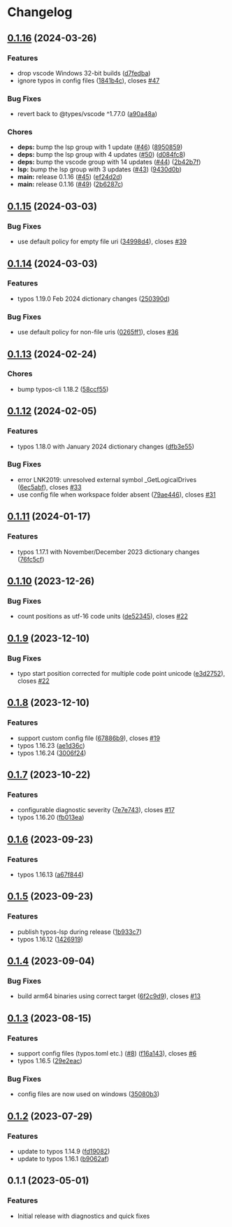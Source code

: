 # Changelog

## [0.1.16](https://github.com/tekumara/typos-lsp/compare/v0.1.15...v0.1.16) (2024-03-26)


### Features

* drop vscode Windows 32-bit builds ([d7fedba](https://github.com/tekumara/typos-lsp/commit/d7fedba810fa4288f4adc3524b8028f7341bf299))
* ignore typos in config files ([1841b4c](https://github.com/tekumara/typos-lsp/commit/1841b4ce12b64cc0000fa25765ad59aad1a37ac1)), closes [#47](https://github.com/tekumara/typos-lsp/issues/47)


### Bug Fixes

* revert back to @types/vscode ^1.77.0 ([a90a48a](https://github.com/tekumara/typos-lsp/commit/a90a48a603b6768716fb0194de48969037406f8a))


### Chores

* **deps:** bump the lsp group with 1 update ([#46](https://github.com/tekumara/typos-lsp/issues/46)) ([8950859](https://github.com/tekumara/typos-lsp/commit/8950859ded9be8fc08dae577527a651a3888fdaa))
* **deps:** bump the lsp group with 4 updates ([#50](https://github.com/tekumara/typos-lsp/issues/50)) ([d084fc8](https://github.com/tekumara/typos-lsp/commit/d084fc8e7b1f441cd21d1901631db793c2b8c8de))
* **deps:** bump the vscode group with 14 updates ([#44](https://github.com/tekumara/typos-lsp/issues/44)) ([2b42b7f](https://github.com/tekumara/typos-lsp/commit/2b42b7fc6830737b933fa61245c4c35385d08ca0))
* **lsp:** bump the lsp group with 3 updates ([#43](https://github.com/tekumara/typos-lsp/issues/43)) ([9430d0b](https://github.com/tekumara/typos-lsp/commit/9430d0b29c8530f76cac4dc19a4b9e9d48add429))
* **main:** release 0.1.16 ([#45](https://github.com/tekumara/typos-lsp/issues/45)) ([ef24d2d](https://github.com/tekumara/typos-lsp/commit/ef24d2da0b5dc1833d617529558d5aef14773852))
* **main:** release 0.1.16 ([#49](https://github.com/tekumara/typos-lsp/issues/49)) ([2b6287c](https://github.com/tekumara/typos-lsp/commit/2b6287c59e43ed27f44032a3f12c48486cc0aa48))

## [0.1.15](https://github.com/tekumara/typos-lsp/compare/v0.1.14...v0.1.15) (2024-03-03)


### Bug Fixes

* use default policy for empty file uri ([34998d4](https://github.com/tekumara/typos-lsp/commit/34998d48567d0b59c432296142934381f0258c4e)), closes [#39](https://github.com/tekumara/typos-lsp/issues/39)

## [0.1.14](https://github.com/tekumara/typos-lsp/compare/v0.1.13...v0.1.14) (2024-03-03)


### Features

* typos 1.19.0 Feb 2024 dictionary changes ([250390d](https://github.com/tekumara/typos-lsp/commit/250390d0e94ebe5172458dfdc65d160fb5968a81))


### Bug Fixes

* use default policy for non-file uris ([0265ff1](https://github.com/tekumara/typos-lsp/commit/0265ff15e4af4a6274a7f5e77bd849a4299880c4)), closes [#36](https://github.com/tekumara/typos-lsp/issues/36)

## [0.1.13](https://github.com/tekumara/typos-lsp/compare/v0.1.12...v0.1.13) (2024-02-24)


### Chores

* bump typos-cli 1.18.2 ([58ccf55](https://github.com/tekumara/typos-lsp/commit/58ccf55454f922eb9b4e2b64cc4447d8ded8a3f3))

## [0.1.12](https://github.com/tekumara/typos-lsp/compare/v0.1.11...v0.1.12) (2024-02-05)


### Features

* typos 1.18.0 with January 2024 dictionary changes ([dfb3e55](https://github.com/tekumara/typos-lsp/commit/dfb3e55b91da6ee67085bfe660249384ffb07bd9))


### Bug Fixes

* error LNK2019: unresolved external symbol _GetLogicalDrives ([6ec5abf](https://github.com/tekumara/typos-lsp/commit/6ec5abf032170a64a18131f7923cf30f7644bbfe)), closes [#33](https://github.com/tekumara/typos-lsp/issues/33)
* use config file when workspace folder absent ([79ae446](https://github.com/tekumara/typos-lsp/commit/79ae44600a58d27115793894dadca6dfad006869)), closes [#31](https://github.com/tekumara/typos-lsp/issues/31)

## [0.1.11](https://github.com/tekumara/typos-lsp/compare/v0.1.10...v0.1.11) (2024-01-17)


### Features

* typos 1.17.1 with November/December 2023 dictionary changes ([76fc5cf](https://github.com/tekumara/typos-lsp/commit/76fc5cf2ff13b7f8e51a16276d5a7e7e0ecda470))

## [0.1.10](https://github.com/tekumara/typos-lsp/compare/v0.1.9...v0.1.10) (2023-12-26)


### Bug Fixes

* count positions as utf-16 code units ([de52345](https://github.com/tekumara/typos-lsp/commit/de523457fbc4aced4076f0ef61e5fb9e5f338b60)), closes [#22](https://github.com/tekumara/typos-lsp/issues/22)

## [0.1.9](https://github.com/tekumara/typos-lsp/compare/v0.1.8...v0.1.9) (2023-12-10)


### Bug Fixes

* typo start position corrected for multiple code point unicode ([e3d2752](https://github.com/tekumara/typos-lsp/commit/e3d2752a966889ba516f36e4c4de8c1ad48f9322)), closes [#22](https://github.com/tekumara/typos-lsp/issues/22)

## [0.1.8](https://github.com/tekumara/typos-lsp/compare/v0.1.7...v0.1.8) (2023-12-10)


### Features

* support custom config file ([67886b9](https://github.com/tekumara/typos-lsp/commit/67886b961fe9238fb6af19414bc07f18ad65959f)), closes [#19](https://github.com/tekumara/typos-lsp/issues/19)
* typos 1.16.23 ([ae1d36c](https://github.com/tekumara/typos-lsp/commit/ae1d36ca33d191b39d88d859ce6caf1864735498))
* typos 1.16.24 ([3006f24](https://github.com/tekumara/typos-lsp/commit/3006f2418e823902e7150d91b444d57eb78b7f64))

## [0.1.7](https://github.com/tekumara/typos-lsp/compare/v0.1.6...v0.1.7) (2023-10-22)


### Features

* configurable diagnostic severity ([7e7e743](https://github.com/tekumara/typos-lsp/commit/7e7e74397e77bc23b07e3d10ea863af4cdc1dccb)), closes [#17](https://github.com/tekumara/typos-lsp/issues/17)
* typos 1.16.20 ([fb013ea](https://github.com/tekumara/typos-lsp/commit/fb013ea3e96172e0c4ce07019fbebd71a2d6329e))

## [0.1.6](https://github.com/tekumara/typos-lsp/compare/v0.1.5...v0.1.6) (2023-09-23)


### Features

* typos 1.16.13 ([a67f844](https://github.com/tekumara/typos-lsp/commit/a67f844f5d369772dcd1be1d6eba89e607ccbe3e))

## [0.1.5](https://github.com/tekumara/typos-lsp/compare/v0.1.4...v0.1.5) (2023-09-23)


### Features

* publish typos-lsp during release ([1b933c7](https://github.com/tekumara/typos-lsp/commit/1b933c7f9f044330c18fa3ad32976f1b1acc9c87))
* typos 1.16.12 ([1426919](https://github.com/tekumara/typos-lsp/commit/1426919066d94bb36bb0bf292d03504177268669))

## [0.1.4](https://github.com/tekumara/typos-lsp/compare/v0.1.3...v0.1.4) (2023-09-04)


### Bug Fixes

* build arm64 binaries using correct target ([6f2c9d9](https://github.com/tekumara/typos-lsp/commit/6f2c9d9f89c74d5c6b0a8a57f7653550193c54b0)), closes [#13](https://github.com/tekumara/typos-lsp/issues/13)

## [0.1.3](https://github.com/tekumara/typos-lsp/compare/v0.1.2...v0.1.3) (2023-08-15)


### Features

* support config files (typos.toml etc.) ([#8](https://github.com/tekumara/typos-lsp/issues/8)) ([f16a143](https://github.com/tekumara/typos-lsp/commit/f16a143ab660969e2162b8eb2d388f87a041ec59)), closes [#6](https://github.com/tekumara/typos-lsp/issues/6)
* typos 1.16.5 ([29e2eac](https://github.com/tekumara/typos-lsp/commit/29e2eacc78406d648b422c21b6349eaadfa97007))


### Bug Fixes

* config files are now used on windows ([35080b3](https://github.com/tekumara/typos-lsp/commit/35080b374af3674dcc34938fed660333b772a9df))

## [0.1.2](https://github.com/tekumara/typos-lsp/compare/v0.1.1...v0.1.2) (2023-07-29)


### Features

* update to typos 1.14.9 ([fd19082](https://github.com/tekumara/typos-lsp/commit/fd1908284a8ceb101a47f6dd89d4c4168fabfaa1))
* update to typos 1.16.1 ([b9062af](https://github.com/tekumara/typos-lsp/commit/b9062afd338fafb79ea0d67ccb171f90350e10b0))

## 0.1.1 (2023-05-01)


### Features

* Initial release with diagnostics and quick fixes
